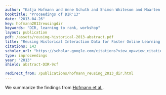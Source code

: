 ```yaml
---
author: "Katja Hofmann and Anne Schuth and Shimon Whiteson and Maarten de Rijke"
booktitle: "Proceedings of DIR'13"
date: "2013-04-26"
key: hofmann2013reusingdir
keywords: "DIR, learning to rank, workshop"
layout: publication
pdf: /assets/reusing-historical-2013-abstract.pdf
title: "Reusing Historical Interaction Data for Faster Online Learning to Rank for IR (Abstract)"
citations: 143
scholar_url: "https://scholar.google.com/citations?view_op=view_citation&hl=en&user=Y3ahb_wAAAAJ&pagesize=100&citation_for_view=Y3ahb_wAAAAJ:hqOjcs7Dif8C"
type: inproceedings
year: "2013"
shield: abstract-DIR-9cf

redirect_from: /publications/hofmann_reusing_2013_dir.html
---
```


We summarize the findings from [Hofmann et al.](/publications/hofmann2013reusing).
